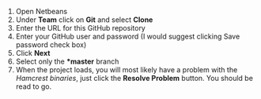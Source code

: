 1. Open Netbeans
2. Under **Team** click on **Git** and select **Clone**
3. Enter the URL for this GitHub repository
4. Enter your GitHub user and password (I would suggest clicking Save password check box)
5. Click **Next**
6. Select only the __*master__ branch
7. When the project loads, you will most likely have a problem with the _Hamcrest binaries_, just click the **Resolve Problem** button.
You should be read to go.
